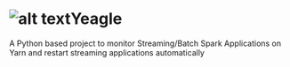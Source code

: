 # ![alt text](https://github.com/lluminov/Yeagle/blob/master/Yeagle.png?raw=true)Yeagle
A Python based project to monitor Streaming/Batch Spark Applications on Yarn and restart streaming applications automatically


